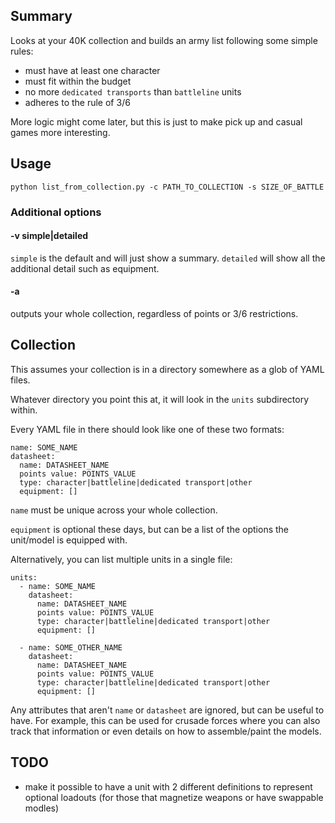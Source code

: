 
## Summary

Looks at your 40K collection and builds an army list following some simple rules:

* must have at least one character
* must fit within the budget
* no more `dedicated transports` than `battleline` units
* adheres to the rule of 3/6

More logic might come later, but this is just to make pick up and casual games more interesting.

## Usage

```
python list_from_collection.py -c PATH_TO_COLLECTION -s SIZE_OF_BATTLE
```

### Additional options

#### -v simple|detailed
`simple` is the default and will just show a summary.  `detailed` will show all the additional detail such as equipment.

#### -a
outputs your whole collection, regardless of points or 3/6 restrictions.


## Collection

This assumes your collection is in a directory somewhere as a glob of YAML files.

Whatever directory you point this at, it will look in the `units` subdirectory within.

Every YAML file in there should look like one of these two formats:

```
name: SOME_NAME
datasheet:
  name: DATASHEET_NAME
  points value: POINTS_VALUE
  type: character|battleline|dedicated transport|other
  equipment: []
```

`name` must be unique across your whole collection.

`equipment` is optional these days, but can be a list of the options the unit/model is equipped with.

Alternatively, you can list multiple units in a single file:

```
units:
  - name: SOME_NAME
    datasheet:
      name: DATASHEET_NAME
      points value: POINTS_VALUE
      type: character|battleline|dedicated transport|other
      equipment: []

  - name: SOME_OTHER_NAME
    datasheet:
      name: DATASHEET_NAME
      points value: POINTS_VALUE
      type: character|battleline|dedicated transport|other
      equipment: []
```

Any attributes that aren't `name` or `datasheet` are ignored, but can be useful to have.  For example, this can be used for crusade forces where you can also track that information or even details on how to assemble/paint the models.


## TODO

* make it possible to have a unit with 2 different definitions to represent optional loadouts (for those that magnetize weapons or have swappable modles)


